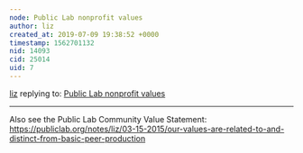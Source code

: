 ```yaml
---
node: Public Lab nonprofit values
author: liz
created_at: 2019-07-09 19:38:52 +0000
timestamp: 1562701132
nid: 14093
cid: 25014
uid: 7
---
```




[liz](../profile/liz) replying to: [Public Lab nonprofit values](../wiki/public-lab-nonprofit-values)

----
Also see the Public Lab Community Value Statement: https://publiclab.org/notes/liz/03-15-2015/our-values-are-related-to-and-distinct-from-basic-peer-production